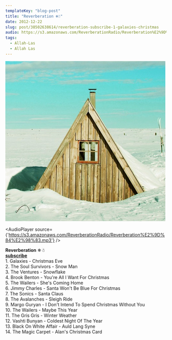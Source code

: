 ```yaml
---
templateKey: "blog-post"
title: "Reverberation ❄☃"
date: 2012-12-22
slug: post/38502638614/reverberation-subscribe-1-galaxies-christmas
audio: https://s3.amazonaws.com/ReverberationRadio/Reverberation%E2%9D%84%E2%98%83.mp3
tags:
  - Allah-Las
  - Allah Las
---
```


![Reverberation ❄☃](../images/9cf46373b9651de685fe148233cd8b7fe9300f65708734796ace2d809b95e267.png)

<AudioPlayer source={'https://s3.amazonaws.com/ReverberationRadio/Reverberation%E2%9D%84%E2%98%83.mp3'} />

<p><strong>Reverberation</strong> &#10052;&#9731;<br /><strong><strong><strong><strong><a href="https://itunes.apple.com/us/podcast/reverberation-radio/id520739212?ign-mpt=uo%3D4" title="subscribe" target="_blank">subscribe</a></strong></strong></strong></strong><br />1. Galaxies - Christmas Eve <br />2. The Soul Survivors - Snow Man <br />3. The Ventures - Snowflake <br />4. Brook Benton - You're All I Want For Christmas<br />5. The Wailers - She's Coming Home<br />6. Jimmy Charles - Santa Won't Be Blue For Christmas <br />7. The Sonics - Santa Claus<br />8. The Avalanches - Sleigh Ride <br />9. Margo Guryan - I Don't Intend To Spend Christmas Without You<br />10. The Wailers - Maybe This Year <br />11. The Gris Gris - Winter Weather <br />12. Vashti Bunyan - Coldest Night Of The Year <br />13. Black On White Affair - Auld Lang Syne <br />14. The Magic Carpet - Alan's Christmas Card</p>
